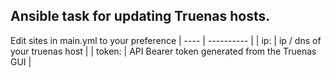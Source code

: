 ## Ansible task for updating Truenas hosts.

Edit sites in main.yml to your preference
| ---- | ---------- |
| ip: | ip / dns of your truenas host |
| token: | API Bearer token generated from the Truenas GUI |
